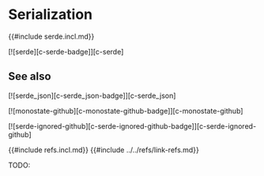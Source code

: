 # Serialization

{{#include serde.incl.md}}

[![serde][c-serde-badge]][c-serde]

## See also

[![serde_json][c-serde_json-badge]][c-serde_json]

[![monostate-github][c-monostate-github-badge]][c-monostate-github]

[![serde-ignored-github][c-serde-ignored-github-badge]][c-serde-ignored-github]

{{#include refs.incl.md}}
{{#include ../../refs/link-refs.md}}
<div class="hidden">
TODO:
</div>
